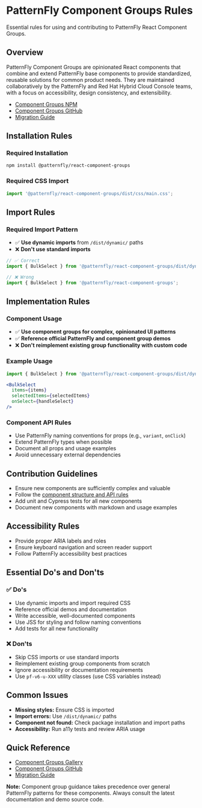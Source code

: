 # PatternFly Component Groups Rules

Essential rules for using and contributing to PatternFly React Component Groups.

## Overview
PatternFly Component Groups are opinionated React components that combine and extend PatternFly base components to provide standardized, reusable solutions for common product needs. They are maintained collaboratively by the PatternFly and Red Hat Hybrid Cloud Console teams, with a focus on accessibility, design consistency, and extensibility.

- [Component Groups NPM](https://www.npmjs.com/package/@patternfly/react-component-groups)
- [Component Groups GitHub](https://github.com/patternfly/react-component-groups)
- [Migration Guide](https://github.com/patternfly/react-component-groups/blob/main/migration.md)

## Installation Rules

### Required Installation
```bash
npm install @patternfly/react-component-groups
```

### Required CSS Import
```jsx
import '@patternfly/react-component-groups/dist/css/main.css';
```

## Import Rules

### Required Import Pattern
- ✅ **Use dynamic imports** from `/dist/dynamic/` paths
- ❌ **Don't use standard imports**

```jsx
// ✅ Correct
import { BulkSelect } from '@patternfly/react-component-groups/dist/dynamic/BulkSelect';

// ❌ Wrong
import { BulkSelect } from '@patternfly/react-component-groups';
```

## Implementation Rules

### Component Usage
- ✅ **Use component groups for complex, opinionated UI patterns**
- ✅ **Reference official PatternFly and component group demos**
- ❌ **Don't reimplement existing group functionality with custom code**

### Example Usage
```jsx
import { BulkSelect } from '@patternfly/react-component-groups/dist/dynamic/BulkSelect';

<BulkSelect
  items={items}
  selectedItems={selectedItems}
  onSelect={handleSelect}
/>
```

### Component API Rules
- Use PatternFly naming conventions for props (e.g., `variant`, `onClick`)
- Extend PatternFly types when possible
- Document all props and usage examples
- Avoid unnecessary external dependencies

## Contribution Guidelines
- Ensure new components are sufficiently complex and valuable
- Follow the [component structure and API rules](https://github.com/patternfly/react-component-groups#readme)
- Add unit and Cypress tests for all new components
- Document new components with markdown and usage examples

## Accessibility Rules
- Provide proper ARIA labels and roles
- Ensure keyboard navigation and screen reader support
- Follow PatternFly accessibility best practices

## Essential Do's and Don'ts

### ✅ Do's
- Use dynamic imports and import required CSS
- Reference official demos and documentation
- Write accessible, well-documented components
- Use JSS for styling and follow naming conventions
- Add tests for all new functionality

### ❌ Don'ts
- Skip CSS imports or use standard imports
- Reimplement existing group components from scratch
- Ignore accessibility or documentation requirements
- Use `pf-v6-u-XXX` utility classes (use CSS variables instead)

## Common Issues
- **Missing styles:** Ensure CSS is imported
- **Import errors:** Use `/dist/dynamic/` paths
- **Component not found:** Check package installation and import paths
- **Accessibility:** Run a11y tests and review ARIA usage

## Quick Reference
- [Component Groups Gallery](https://www.patternfly.org/patternfly-ai/component-groups/overview)
- [Component Groups GitHub](https://github.com/patternfly/react-component-groups)
- [Migration Guide](https://github.com/patternfly/react-component-groups/blob/main/migration.md)

**Note:** Component group guidance takes precedence over general PatternFly patterns for these components. Always consult the latest documentation and demo source code. 